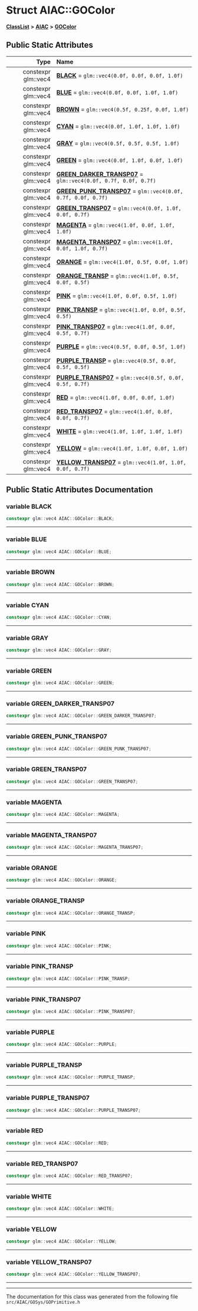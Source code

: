 

# Struct AIAC::GOColor



[**ClassList**](annotated.md) **>** [**AIAC**](namespaceAIAC.md) **>** [**GOColor**](structAIAC_1_1GOColor.md)




























## Public Static Attributes

| Type | Name |
| ---: | :--- |
|  constexpr glm::vec4 | [**BLACK**](#variable-black)   = `glm::vec4(0.0f, 0.0f, 0.0f, 1.0f)`<br> |
|  constexpr glm::vec4 | [**BLUE**](#variable-blue)   = `glm::vec4(0.0f, 0.0f, 1.0f, 1.0f)`<br> |
|  constexpr glm::vec4 | [**BROWN**](#variable-brown)   = `glm::vec4(0.5f, 0.25f, 0.0f, 1.0f)`<br> |
|  constexpr glm::vec4 | [**CYAN**](#variable-cyan)   = `glm::vec4(0.0f, 1.0f, 1.0f, 1.0f)`<br> |
|  constexpr glm::vec4 | [**GRAY**](#variable-gray)   = `glm::vec4(0.5f, 0.5f, 0.5f, 1.0f)`<br> |
|  constexpr glm::vec4 | [**GREEN**](#variable-green)   = `glm::vec4(0.0f, 1.0f, 0.0f, 1.0f)`<br> |
|  constexpr glm::vec4 | [**GREEN\_DARKER\_TRANSP07**](#variable-green_darker_transp07)   = `glm::vec4(0.0f, 0.7f, 0.0f, 0.7f)`<br> |
|  constexpr glm::vec4 | [**GREEN\_PUNK\_TRANSP07**](#variable-green_punk_transp07)   = `glm::vec4(0.0f, 0.7f, 0.0f, 0.7f)`<br> |
|  constexpr glm::vec4 | [**GREEN\_TRANSP07**](#variable-green_transp07)   = `glm::vec4(0.0f, 1.0f, 0.0f, 0.7f)`<br> |
|  constexpr glm::vec4 | [**MAGENTA**](#variable-magenta)   = `glm::vec4(1.0f, 0.0f, 1.0f, 1.0f)`<br> |
|  constexpr glm::vec4 | [**MAGENTA\_TRANSP07**](#variable-magenta_transp07)   = `glm::vec4(1.0f, 0.0f, 1.0f, 0.7f)`<br> |
|  constexpr glm::vec4 | [**ORANGE**](#variable-orange)   = `glm::vec4(1.0f, 0.5f, 0.0f, 1.0f)`<br> |
|  constexpr glm::vec4 | [**ORANGE\_TRANSP**](#variable-orange_transp)   = `glm::vec4(1.0f, 0.5f, 0.0f, 0.5f)`<br> |
|  constexpr glm::vec4 | [**PINK**](#variable-pink)   = `glm::vec4(1.0f, 0.0f, 0.5f, 1.0f)`<br> |
|  constexpr glm::vec4 | [**PINK\_TRANSP**](#variable-pink_transp)   = `glm::vec4(1.0f, 0.0f, 0.5f, 0.5f)`<br> |
|  constexpr glm::vec4 | [**PINK\_TRANSP07**](#variable-pink_transp07)   = `glm::vec4(1.0f, 0.0f, 0.5f, 0.7f)`<br> |
|  constexpr glm::vec4 | [**PURPLE**](#variable-purple)   = `glm::vec4(0.5f, 0.0f, 0.5f, 1.0f)`<br> |
|  constexpr glm::vec4 | [**PURPLE\_TRANSP**](#variable-purple_transp)   = `glm::vec4(0.5f, 0.0f, 0.5f, 0.5f)`<br> |
|  constexpr glm::vec4 | [**PURPLE\_TRANSP07**](#variable-purple_transp07)   = `glm::vec4(0.5f, 0.0f, 0.5f, 0.7f)`<br> |
|  constexpr glm::vec4 | [**RED**](#variable-red)   = `glm::vec4(1.0f, 0.0f, 0.0f, 1.0f)`<br> |
|  constexpr glm::vec4 | [**RED\_TRANSP07**](#variable-red_transp07)   = `glm::vec4(1.0f, 0.0f, 0.0f, 0.7f)`<br> |
|  constexpr glm::vec4 | [**WHITE**](#variable-white)   = `glm::vec4(1.0f, 1.0f, 1.0f, 1.0f)`<br> |
|  constexpr glm::vec4 | [**YELLOW**](#variable-yellow)   = `glm::vec4(1.0f, 1.0f, 0.0f, 1.0f)`<br> |
|  constexpr glm::vec4 | [**YELLOW\_TRANSP07**](#variable-yellow_transp07)   = `glm::vec4(1.0f, 1.0f, 0.0f, 0.7f)`<br> |










































## Public Static Attributes Documentation




### variable BLACK 

```C++
constexpr glm::vec4 AIAC::GOColor::BLACK;
```




<hr>



### variable BLUE 

```C++
constexpr glm::vec4 AIAC::GOColor::BLUE;
```




<hr>



### variable BROWN 

```C++
constexpr glm::vec4 AIAC::GOColor::BROWN;
```




<hr>



### variable CYAN 

```C++
constexpr glm::vec4 AIAC::GOColor::CYAN;
```




<hr>



### variable GRAY 

```C++
constexpr glm::vec4 AIAC::GOColor::GRAY;
```




<hr>



### variable GREEN 

```C++
constexpr glm::vec4 AIAC::GOColor::GREEN;
```




<hr>



### variable GREEN\_DARKER\_TRANSP07 

```C++
constexpr glm::vec4 AIAC::GOColor::GREEN_DARKER_TRANSP07;
```




<hr>



### variable GREEN\_PUNK\_TRANSP07 

```C++
constexpr glm::vec4 AIAC::GOColor::GREEN_PUNK_TRANSP07;
```




<hr>



### variable GREEN\_TRANSP07 

```C++
constexpr glm::vec4 AIAC::GOColor::GREEN_TRANSP07;
```




<hr>



### variable MAGENTA 

```C++
constexpr glm::vec4 AIAC::GOColor::MAGENTA;
```




<hr>



### variable MAGENTA\_TRANSP07 

```C++
constexpr glm::vec4 AIAC::GOColor::MAGENTA_TRANSP07;
```




<hr>



### variable ORANGE 

```C++
constexpr glm::vec4 AIAC::GOColor::ORANGE;
```




<hr>



### variable ORANGE\_TRANSP 

```C++
constexpr glm::vec4 AIAC::GOColor::ORANGE_TRANSP;
```




<hr>



### variable PINK 

```C++
constexpr glm::vec4 AIAC::GOColor::PINK;
```




<hr>



### variable PINK\_TRANSP 

```C++
constexpr glm::vec4 AIAC::GOColor::PINK_TRANSP;
```




<hr>



### variable PINK\_TRANSP07 

```C++
constexpr glm::vec4 AIAC::GOColor::PINK_TRANSP07;
```




<hr>



### variable PURPLE 

```C++
constexpr glm::vec4 AIAC::GOColor::PURPLE;
```




<hr>



### variable PURPLE\_TRANSP 

```C++
constexpr glm::vec4 AIAC::GOColor::PURPLE_TRANSP;
```




<hr>



### variable PURPLE\_TRANSP07 

```C++
constexpr glm::vec4 AIAC::GOColor::PURPLE_TRANSP07;
```




<hr>



### variable RED 

```C++
constexpr glm::vec4 AIAC::GOColor::RED;
```




<hr>



### variable RED\_TRANSP07 

```C++
constexpr glm::vec4 AIAC::GOColor::RED_TRANSP07;
```




<hr>



### variable WHITE 

```C++
constexpr glm::vec4 AIAC::GOColor::WHITE;
```




<hr>



### variable YELLOW 

```C++
constexpr glm::vec4 AIAC::GOColor::YELLOW;
```




<hr>



### variable YELLOW\_TRANSP07 

```C++
constexpr glm::vec4 AIAC::GOColor::YELLOW_TRANSP07;
```




<hr>

------------------------------
The documentation for this class was generated from the following file `src/AIAC/GOSys/GOPrimitive.h`


